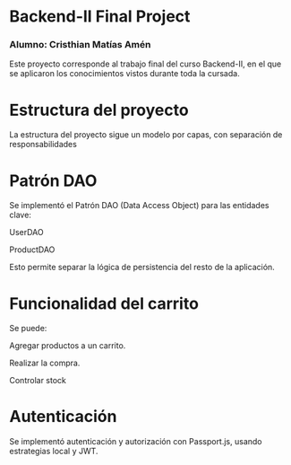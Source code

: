 # Backend-II Final Project
### Alumno: Cristhian Matías Amén
Este proyecto corresponde al trabajo final del curso Backend-II, en el que se aplicaron los conocimientos vistos durante toda la cursada.

# Estructura del proyecto
La estructura del proyecto sigue un modelo por capas, con separación de responsabilidades

 # Patrón DAO
Se implementó el Patrón DAO (Data Access Object) para las entidades clave:

UserDAO

ProductDAO 

Esto permite separar la lógica de persistencia del resto de la aplicación. 

# Funcionalidad del carrito
Se puede:

Agregar productos a un carrito.

Realizar la compra.

Controlar stock 

# Autenticación
Se implementó autenticación y autorización con Passport.js, usando estrategias local y JWT. 

